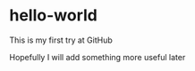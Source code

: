 hello-world
===========

This is my first try at GitHub

Hopefully I will add something more useful later


